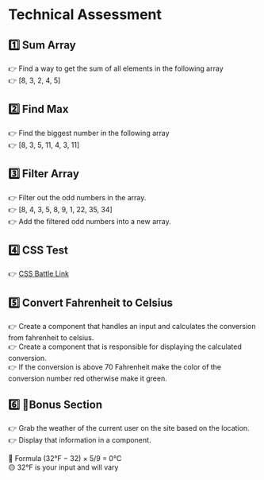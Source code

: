 # Technical Assessment

## 1️⃣ Sum Array

👉 Find a way to get the sum of all elements in the following array <br>
👉 [8, 3, 2, 4, 5]

## 2️⃣ Find Max

👉 Find the biggest number in the following array<br>
👉 [8, 3, 5, 11, 4, 3, 11]

## 3️⃣ Filter Array

👉 Filter out the odd numbers in the array.<br>
👉 [8, 4, 3, 5, 8, 9, 1, 22, 35, 34]<br>
👉 Add the filtered odd numbers into a new array.

## 4️⃣ CSS Test

👉 [CSS Battle Link](https://cssbattle.dev/play/19)

## 5️⃣ Convert Fahrenheit to Celsius

👉 Create a component that handles an input and calculates the conversion from fahrenheit to celsius.<br>
👉 Create a component that is responsible for displaying the calculated conversion.<br>
👉 If the conversion is above 70 Fahrenheit make the color of the conversion number red otherwise make it green.<br>

## 6️⃣ 🌟Bonus Section

👉 Grab the weather of the current user on the site based on the location.<br>
👉 Display that information in a component. <br>

🔵 Formula (32°F − 32) × 5/9 = 0°C<br>
🟡 32°F is your input and will vary
